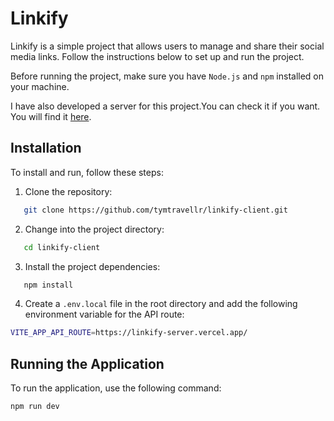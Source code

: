 # Linkify

Linkify is a simple project that allows users to manage and share their social media links. Follow the instructions below to set up and run the project.

Before running the project, make sure you have `Node.js` and `npm` installed on your machine.

I have also developed a server for this project.You can check it if you want. You will find it [here](https://github.com/tymtravellr/linkify-server).

## Installation

To install and run, follow these steps:

1. Clone the repository:
```bash
   git clone https://github.com/tymtravellr/linkify-client.git
```

2. Change into the project directory:
```bash
   cd linkify-client
```

3. Install the project dependencies:
```bash
   npm install
```

4. Create a `.env.local` file in the root directory and add the following environment variable for the API route:

```bash
VITE_APP_API_ROUTE=https://linkify-server.vercel.app/
```

## Running the Application

To run the application, use the following command:

```bash
npm run dev
```
